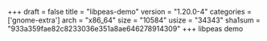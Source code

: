 +++
draft = false
title = "libpeas-demo"
version = "1.20.0-4"
categories = ['gnome-extra']
arch = "x86_64"
size = "10584"
usize = "34343"
sha1sum = "933a359fae82c8233036e351a8ae646278914309"
+++
libpeas demo
